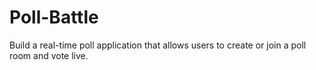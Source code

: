# Poll-Battle
Build a real-time poll application that allows users to create or join a poll room and vote live. 
